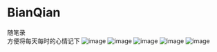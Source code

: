 # BianQian
随笔录 <br>
方便将每天每时的心情记下
![image](https://github.com/NicoLiutong/BianQian/blob/master/Screenshots/login.png)
![image](https://github.com/NicoLiutong/BianQian/blob/master/Screenshots/mainactivity.png)
![image](https://github.com/NicoLiutong/BianQian/blob/master/Screenshots/sidebar.png)
![image](https://github.com/NicoLiutong/BianQian/blob/master/Screenshots/personmessage.png)
![image](https://github.com/NicoLiutong/BianQian/blob/master/Screenshots/sigin.png)
